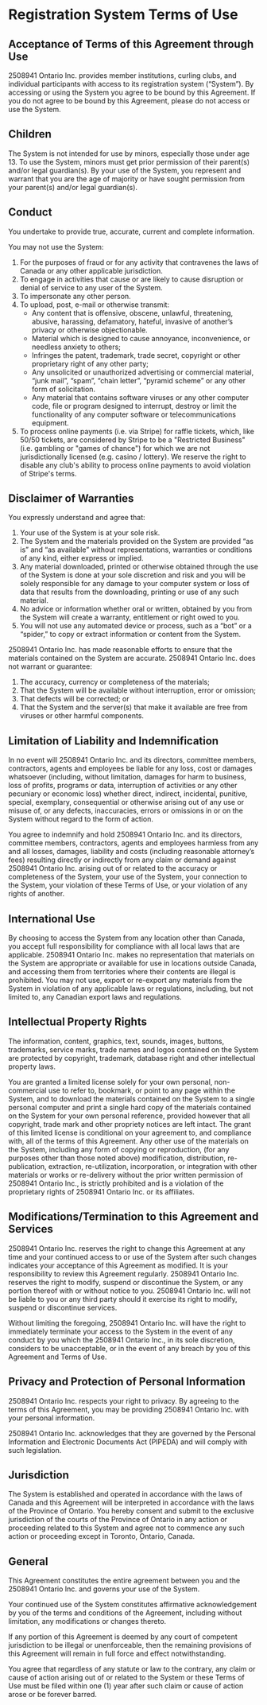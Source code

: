 # Registration System Terms of Use

## Acceptance of Terms of this Agreement through Use
2508941 Ontario Inc. provides member institutions, curling clubs, and individual participants with access to its registration system (“System”). By accessing or using the System you agree to be bound by this Agreement. If you do not agree to be bound by this Agreement, please do not access or use the System.

## Children
The System is not intended for use by minors, especially those under age 13. To use the System, minors must get prior permission of their parent(s) and/or legal guardian(s). By your use of the System, you represent and warrant that you are the age of majority or have sought permission from your parent(s) and/or legal guardian(s).

## Conduct
You undertake to provide true, accurate, current and complete information.

You may not use the System:

1. For the purposes of fraud or for any activity that contravenes the laws of Canada or any other applicable jurisdiction.
2. To engage in activities that cause or are likely to cause disruption or denial of service to any user of the System.
3. To impersonate any other person.
4. To upload, post, e-mail or otherwise transmit:
    * Any content that is offensive, obscene, unlawful, threatening, abusive, harassing, defamatory, hateful, invasive of another’s privacy or otherwise objectionable.
    * Material which is designed to cause annoyance, inconvenience, or needless anxiety to others;
    * Infringes the patent, trademark, trade secret, copyright or other proprietary right of any other party;
    * Any unsolicited or unauthorized advertising or commercial material, “junk mail”, “spam”, “chain letter”, “pyramid scheme” or any other form of solicitation.
    * Any material that contains software viruses or any other computer code, file or program designed to interrupt, destroy or limit the functionality of any computer software or telecommunications equipment.
5. To process online payments (i.e. via Stripe) for raffle tickets, which, like 50/50 tickets, are considered by Stripe to be a "Restricted Business" (i.e. gambling or "games of chance") for which we are not jurisdictionally licensed (e.g. casino / lottery).  We reserve the right to disable any club's ability to process online payments to avoid violation of Stripe's terms.

## Disclaimer of Warranties
You expressly understand and agree that:

1. Your use of the System is at your sole risk.
2. The System and the materials provided on the System are provided “as is” and “as available” without representations, warranties or conditions of any kind, either express or implied.
3. Any material downloaded, printed or otherwise obtained through the use of the System is done at your sole discretion and risk and you will be solely responsible for any damage to your computer system or loss of data that results from the downloading, printing or use of any such material.
4. No advice or information whether oral or written, obtained by you from the System will create a warranty, entitlement or right owed to you.
5. You will not use any automated device or process, such as a “bot” or a “spider,” to copy or extract information or content from the System.

2508941 Ontario Inc. has made reasonable efforts to ensure that the materials contained on the System are accurate. 2508941 Ontario Inc. does not warrant or guarantee:

1. The accuracy, currency or completeness of the materials;
2. That the System will be available without interruption, error or omission;
3. That defects will be corrected; or
4. That the System and the server(s) that make it available are free from viruses or other harmful components.

## Limitation of Liability and Indemnification
In no event will 2508941 Ontario Inc. and its directors, committee members, contractors, agents and employees be liable for any loss, cost or damages whatsoever (including, without limitation, damages for harm to business, loss of profits, programs or data, interruption of activities or any other pecuniary or economic loss) whether direct, indirect, incidental, punitive, special, exemplary, consequential or otherwise arising out of any use or misuse of, or any defects, inaccuracies, errors or omissions in or on the System without regard to the form of action.

You agree to indemnify and hold 2508941 Ontario Inc. and its directors, committee members, contractors, agents and employees harmless from any and all losses, damages, liability and costs (including reasonable attorney’s fees) resulting directly or indirectly from any claim or demand against 2508941 Ontario Inc. arising out of or related to the accuracy or completeness of the System, your use of the System, your connection to the System, your violation of these Terms of Use, or your violation of any rights of another.

## International Use
By choosing to access the System from any location other than Canada, you accept full responsibility for compliance with all local laws that are applicable. 2508941 Ontario Inc. makes no representation that materials on the System are appropriate or available for use in locations outside Canada, and accessing them from territories where their contents are illegal is prohibited. You may not use, export or re-export any materials from the System in violation of any applicable laws or regulations, including, but not limited to, any Canadian export laws and regulations.

## Intellectual Property Rights
The information, content, graphics, text, sounds, images, buttons, trademarks, service marks, trade names and logos contained on the System are protected by copyright, trademark, database right and other intellectual property laws.

You are granted a limited license solely for your own personal, non-commercial use to refer to, bookmark, or point to any page within the System, and to download the materials contained on the System to a single personal computer and print a single hard copy of the materials contained on the System for your own personal reference, provided however that all copyright, trade mark and other propriety notices are left intact. The grant of this limited license is conditional on your agreement to, and compliance with, all of the terms of this Agreement. Any other use of the materials on the System, including any form of copying or reproduction, (for any purposes other than those noted above) modification, distribution, re-publication, extraction, re-utilization, incorporation, or integration with other materials or works or re-delivery without the prior written permission of 2508941 Ontario Inc., is strictly prohibited and is a violation of the proprietary rights of 2508941 Ontario Inc. or its affiliates.

## Modifications/Termination to this Agreement and Services
2508941 Ontario Inc. reserves the right to change this Agreement at any time and your continued access to or use of the System after such changes indicates your acceptance of this Agreement as modified. It is your responsibility to review this Agreement regularly.
2508941 Ontario Inc. reserves the right to modify, suspend or discontinue the System, or any portion thereof with or without notice to you. 2508941 Ontario Inc. will not be liable to you or any third party should it exercise its right to modify, suspend or discontinue services.

Without limiting the foregoing, 2508941 Ontario Inc. will have the right to immediately terminate your access to the System in the event of any conduct by you which the 2508941 Ontario Inc., in its sole discretion, considers to be unacceptable, or in the event of any breach by you of this Agreement and Terms of Use.

## Privacy and Protection of Personal Information
2508941 Ontario Inc. respects your right to privacy. By agreeing to the terms of this Agreement, you may be providing 2508941 Ontario Inc. with your personal information.

2508941 Ontario Inc. acknowledges that they are governed by the Personal Information and Electronic Documents Act (PIPEDA) and will comply with such legislation.

## Jurisdiction
The System is established and operated in accordance with the laws of Canada and this Agreement will be interpreted in accordance with the laws of the Province of Ontario. You hereby consent and submit to the exclusive jurisdiction of the courts of the Province of Ontario in any action or proceeding related to this System and agree not to commence any such action or proceeding except in Toronto, Ontario, Canada.

## General
This Agreement constitutes the entire agreement between you and the 2508941 Ontario Inc. and governs your use of the System.

Your continued use of the System constitutes affirmative acknowledgement by you of the terms and conditions of the Agreement, including without limitation, any modifications or changes thereto.

If any portion of this Agreement is deemed by any court of competent jurisdiction to be illegal or unenforceable, then the remaining provisions of this Agreement will remain in full force and effect notwithstanding.

You agree that regardless of any statute or law to the contrary, any claim or cause of action arising out of or related to the System or these Terms of Use must be filed within one (1) year after such claim or cause of action arose or be forever barred.
